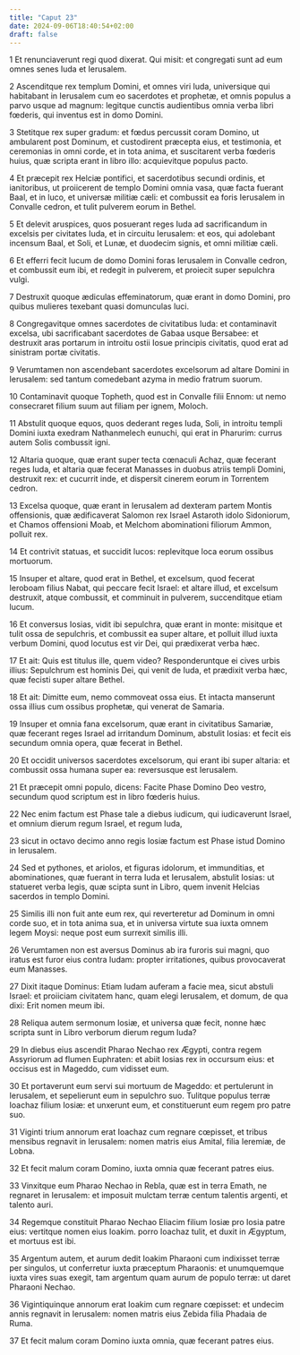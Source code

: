 ```yaml
---
title: "Caput 23"
date: 2024-09-06T18:40:54+02:00
draft: false
---
```




1 Et renunciaverunt regi quod dixerat. Qui misit: et congregati sunt ad eum omnes senes Iuda et Ierusalem.

2 Ascenditque rex templum Domini, et omnes viri Iuda, universique qui habitabant in Ierusalem cum eo sacerdotes et prophetæ, et omnis populus a parvo usque ad magnum: legitque cunctis audientibus omnia verba libri fœderis, qui inventus est in domo Domini.

3 Stetitque rex super gradum: et fœdus percussit coram Domino, ut ambularent post Dominum, et custodirent præcepta eius, et testimonia, et ceremonias in omni corde, et in tota anima, et suscitarent verba fœderis huius, quæ scripta erant in libro illo: acquievitque populus pacto.

4 Et præcepit rex Helciæ pontifici, et sacerdotibus secundi ordinis, et ianitoribus, ut proiicerent de templo Domini omnia vasa, quæ facta fuerant Baal, et in luco, et universæ militiæ cæli: et combussit ea foris Ierusalem in Convalle cedron, et tulit pulverem eorum in Bethel.

5 Et delevit aruspices, quos posuerant reges Iuda ad sacrificandum in excelsis per civitates Iuda, et in circuitu Ierusalem: et eos, qui adolebant incensum Baal, et Soli, et Lunæ, et duodecim signis, et omni militiæ cæli.

6 Et efferri fecit lucum de domo Domini foras Ierusalem in Convalle cedron, et combussit eum ibi, et redegit in pulverem, et proiecit super sepulchra vulgi.

7 Destruxit quoque ædiculas effeminatorum, quæ erant in domo Domini, pro quibus mulieres texebant quasi domunculas luci.

8 Congregavitque omnes sacerdotes de civitatibus Iuda: et contaminavit excelsa, ubi sacrificabant sacerdotes de Gabaa usque Bersabee: et destruxit aras portarum in introitu ostii Iosue principis civitatis, quod erat ad sinistram portæ civitatis.

9 Verumtamen non ascendebant sacerdotes excelsorum ad altare Domini in Ierusalem: sed tantum comedebant azyma in medio fratrum suorum.

10 Contaminavit quoque Topheth, quod est in Convalle filii Ennom: ut nemo consecraret filium suum aut filiam per ignem, Moloch.

11 Abstulit quoque equos, quos dederant reges Iuda, Soli, in introitu templi Domini iuxta exedram Nathanmelech eunuchi, qui erat in Pharurim: currus autem Solis combussit igni.

12 Altaria quoque, quæ erant super tecta cœnaculi Achaz, quæ fecerant reges Iuda, et altaria quæ fecerat Manasses in duobus atriis templi Domini, destruxit rex: et cucurrit inde, et dispersit cinerem eorum in Torrentem cedron.

13 Excelsa quoque, quæ erant in Ierusalem ad dexteram partem Montis offensionis, quæ ædificaverat Salomon rex Israel Astaroth idolo Sidoniorum, et Chamos offensioni Moab, et Melchom abominationi filiorum Ammon, polluit rex.

14 Et contrivit statuas, et succidit lucos: replevitque loca eorum ossibus mortuorum.

15 Insuper et altare, quod erat in Bethel, et excelsum, quod fecerat Ieroboam filius Nabat, qui peccare fecit Israel: et altare illud, et excelsum destruxit, atque combussit, et comminuit in pulverem, succenditque etiam lucum.

16 Et conversus Iosias, vidit ibi sepulchra, quæ erant in monte: misitque et tulit ossa de sepulchris, et combussit ea super altare, et polluit illud iuxta verbum Domini, quod locutus est vir Dei, qui prædixerat verba hæc.

17 Et ait: Quis est titulus ille, quem video? Responderuntque ei cives urbis illius: Sepulchrum est hominis Dei, qui venit de Iuda, et prædixit verba hæc, quæ fecisti super altare Bethel.

18 Et ait: Dimitte eum, nemo commoveat ossa eius. Et intacta manserunt ossa illius cum ossibus prophetæ, qui venerat de Samaria.

19 Insuper et omnia fana excelsorum, quæ erant in civitatibus Samariæ, quæ fecerant reges Israel ad irritandum Dominum, abstulit Iosias: et fecit eis secundum omnia opera, quæ fecerat in Bethel.

20 Et occidit universos sacerdotes excelsorum, qui erant ibi super altaria: et combussit ossa humana super ea: reversusque est Ierusalem.

21 Et præcepit omni populo, dicens: Facite Phase Domino Deo vestro, secundum quod scriptum est in libro fœderis huius.

22 Nec enim factum est Phase tale a diebus iudicum, qui iudicaverunt Israel, et omnium dierum regum Israel, et regum Iuda,

23 sicut in octavo decimo anno regis Iosiæ factum est Phase istud Domino in Ierusalem.

24 Sed et pythones, et ariolos, et figuras idolorum, et immunditias, et abominationes, quæ fuerant in terra Iuda et Ierusalem, abstulit Iosias: ut statueret verba legis, quæ scipta sunt in Libro, quem invenit Helcias sacerdos in templo Domini.

25 Similis illi non fuit ante eum rex, qui reverteretur ad Dominum in omni corde suo, et in tota anima sua, et in universa virtute sua iuxta omnem legem Moysi: neque post eum surrexit similis illi.

26 Verumtamen non est aversus Dominus ab ira furoris sui magni, quo iratus est furor eius contra Iudam: propter irritationes, quibus provocaverat eum Manasses.

27 Dixit itaque Dominus: Etiam Iudam auferam a facie mea, sicut abstuli Israel: et proiiciam civitatem hanc, quam elegi Ierusalem, et domum, de qua dixi: Erit nomen meum ibi.

28 Reliqua autem sermonum Iosiæ, et universa quæ fecit, nonne hæc scripta sunt in Libro verborum dierum regum Iuda?

29 In diebus eius ascendit Pharao Nechao rex Ægypti, contra regem Assyriorum ad flumen Euphraten: et abiit Iosias rex in occursum eius: et occisus est in Mageddo, cum vidisset eum.

30 Et portaverunt eum servi sui mortuum de Mageddo: et pertulerunt in Ierusalem, et sepelierunt eum in sepulchro suo. Tulitque populus terræ Ioachaz filium Iosiæ: et unxerunt eum, et constituerunt eum regem pro patre suo.

31 Viginti trium annorum erat Ioachaz cum regnare cœpisset, et tribus mensibus regnavit in Ierusalem: nomen matris eius Amital, filia Ieremiæ, de Lobna.

32 Et fecit malum coram Domino, iuxta omnia quæ fecerant patres eius.

33 Vinxitque eum Pharao Nechao in Rebla, quæ est in terra Emath, ne regnaret in Ierusalem: et imposuit mulctam terræ centum talentis argenti, et talento auri.

34 Regemque constituit Pharao Nechao Eliacim filium Iosiæ pro Iosia patre eius: vertitque nomen eius Ioakim. porro Ioachaz tulit, et duxit in Ægyptum, et mortuus est ibi.

35 Argentum autem, et aurum dedit Ioakim Pharaoni cum indixisset terræ per singulos, ut conferretur iuxta præceptum Pharaonis: et unumquemque iuxta vires suas exegit, tam argentum quam aurum de populo terræ: ut daret Pharaoni Nechao.

36 Vigintiquinque annorum erat Ioakim cum regnare cœpisset: et undecim annis regnavit in Ierusalem: nomen matris eius Zebida filia Phadaia de Ruma.

37 Et fecit malum coram Domino iuxta omnia, quæ fecerant patres eius.

